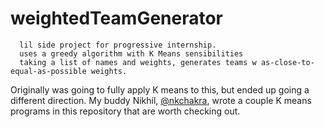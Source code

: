 # weightedTeamGenerator
      lil side project for progressive internship.
      uses a greedy algorithm with K Means sensibilities
      taking a list of names and weights, generates teams w as-close-to-equal-as-possible weights.
Originally was going to fully apply K means to this, but ended up going a different direction.
My buddy Nikhil, [@nkchakra](https://github.com/nkchakra), wrote a couple K means programs in this repository that are 
worth checking out.
